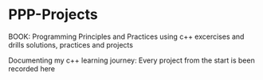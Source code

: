 # PPP-Projects
BOOK: Programming Principles and Practices using c++ excercises and drills solutions, practices and projects

Documenting my c++ learning journey: Every project from the start is been recorded here


